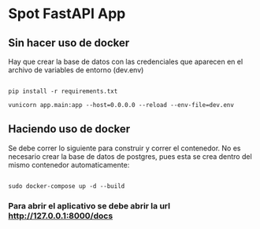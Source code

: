 # Spot FastAPI App

## Sin hacer uso de docker
Hay que crear la base de datos con las credenciales que aparecen en el archivo de variables de entorno (dev.env)

```

pip install -r requirements.txt

vunicorn app.main:app --host=0.0.0.0 --reload --env-file=dev.env

```

## Haciendo uso de docker
Se debe correr lo siguiente para construir y correr el contenedor. No es necesario crear la base de datos de postgres, pues esta se crea dentro del mismo contenedor automaticamente:

```

sudo docker-compose up -d --build

```

### Para abrir el aplicativo se debe abrir la url http://127.0.0.1:8000/docs
